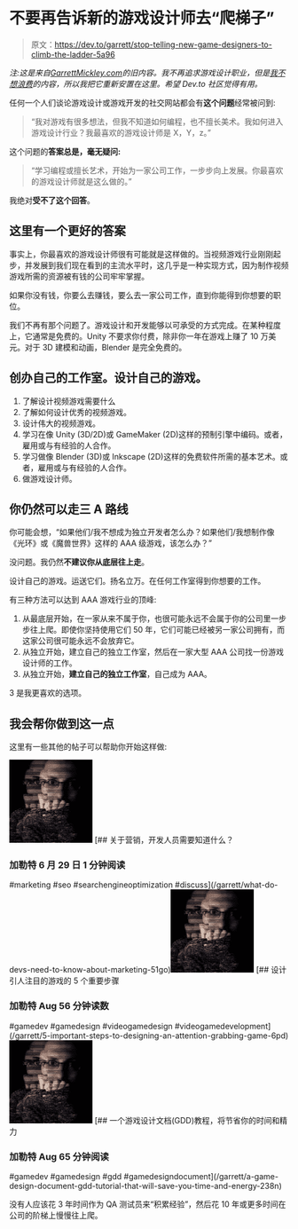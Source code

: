 # 不要再告诉新的游戏设计师去“爬梯子”

> 原文：<https://dev.to/garrett/stop-telling-new-game-designers-to-climb-the-ladder-5a96>

*注:这是来自[GarrettMickley.com](https://garrettmickley.com)的旧内容。我不再追求游戏设计职业，但是[我不想浪费](https://dev.to/garrett/why-i-m-switching-careers-to-coding-19g8)的内容，所以我把它重新安置在这里。希望 Dev.to 社区觉得有用。*

任何一个人们谈论游戏设计或游戏开发的社交网站都会有**这个问题**经常被问到:

> “我对游戏有很多想法，但我不知道如何编程，也不擅长美术。我如何进入游戏设计行业？我最喜欢的游戏设计师是 X，Y，z。”

这个问题的**答案总是，毫无疑问:**

> “学习编程或擅长艺术，开始为一家公司工作，一步步向上发展。你最喜欢的游戏设计师就是这么做的。”

我绝对**受不了这个回答**。

## 这里有一个更好的答案

事实上，你最喜欢的游戏设计师很有可能就是这样做的。当视频游戏行业刚刚起步，并发展到我们现在看到的主流水平时，这几乎是一种实现方式，因为制作视频游戏所需的资源被有钱的公司牢牢掌握。

如果你没有钱，你要么去赚钱，要么去一家公司工作，直到你能得到你想要的职位。

我们不再有那个问题了。游戏设计和开发能够以可承受的方式完成。在某种程度上，它通常是免费的。Unity 不要求你付费，除非你一年在游戏上赚了 10 万美元。对于 3D 建模和动画，Blender 是完全免费的。

## 创办自己的工作室。设计自己的游戏。

1.  了解设计视频游戏需要什么
2.  了解如何设计优秀的视频游戏。
3.  设计伟大的视频游戏。
4.  学习在像 Unity (3D/2D)或 GameMaker (2D)这样的预制引擎中编码。或者，雇用或与有经验的人合作。
5.  学习做像 Blender (3D)或 Inkscape (2D)这样的免费软件所需的基本艺术。或者，雇用或与有经验的人合作。
6.  做游戏设计师。

## 你仍然可以走三 A 路线

你可能会想，“如果他们/我不想成为独立开发者怎么办？如果他们/我想制作像《光环》或《魔兽世界》这样的 AAA 级游戏，该怎么办？”

没问题。我仍然**不建议你从底层往上走**。

设计自己的游戏。运送它们。扬名立万。在任何工作室得到你想要的工作。

有三种方法可以达到 AAA 游戏行业的顶峰:

1.  从最底层开始，在一家从来不属于你，也很可能永远不会属于你的公司里一步步往上爬。即使你坚持使用它们 50 年，它们可能已经被另一家公司拥有，而这家公司很可能永远不会放弃它。
2.  从独立开始，建立自己的独立工作室，然后在一家大型 AAA 公司找一份游戏设计师的工作。
3.  从独立开始，**建立自己的独立工作室**，自己成为 AAA。

3 是我更喜欢的选项。

## 我会帮你做到这一点

这里有一些其他的帖子可以帮助你开始这样做:

[![garrett image](img/2de794f0e5991cf9661d63c99820510e.png)](/garrett) [## 关于营销，开发人员需要知道什么？

### 加勒特 6 月 29 日 1 分钟阅读

#marketing #seo #searchengineoptimization #discuss](/garrett/what-do-devs-need-to-know-about-marketing-51go)[![garrett image](img/2de794f0e5991cf9661d63c99820510e.png)](/garrett) [## 设计引人注目的游戏的 5 个重要步骤

### 加勒特 Aug 56 分钟读数

#gamedev #gamedesign #videogamedesign #videogamedevelopment](/garrett/5-important-steps-to-designing-an-attention-grabbing-game-6pd)[![garrett image](img/2de794f0e5991cf9661d63c99820510e.png)](/garrett) [## 一个游戏设计文档(GDD)教程，将节省你的时间和精力

### 加勒特 Aug 65 分钟阅读

#gamedev #gamedesign #gdd #gamedesigndocument](/garrett/a-game-design-document-gdd-tutorial-that-will-save-you-time-and-energy-238n)

没有人应该花 3 年时间作为 QA 测试员来“积累经验”，然后花 10 年或更多时间在公司的阶梯上慢慢往上爬。